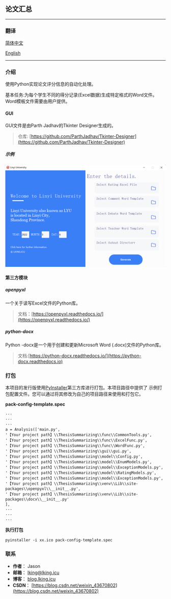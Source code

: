 
## 论文汇总


--------------

### 翻译


[简体中文](https://github.com/b84955189/ThesisSummarizing/blob/master/docs/README.zh-CN.md)

[English](https://github.com/b84955189/ThesisSummarizing/blob/master/README.md)

---------
### 介绍
使用Python实现论文评分信息的自动化处理。

基本任务:为每个学生不同的得分记录(Excel数据)生成特定格式的Word文件。Word模板文件需要由用户提供。
#### GUI
GUI文件是由Parth Jadhav的Tkinter Designer生成的。

> 仓库: [https://github.com/ParthJadhav/Tkinter-Designer](https://github.com/ParthJadhav/Tkinter-Designer)
##### 示例
![示例图片](https://raw.githubusercontent.com/b84955189/ThesisSummarizing/master/docs/img/example.png)
#### 第三方模块
##### openpyxl
一个关于读写Excel文件的Python库。

>  文档：[https://openpyxl.readthedocs.io/](https://openpyxl.readthedocs.io/)

##### python-docx
 Python -docx是一个用于创建和更新Microsoft Word (.docx)文件的Python库。

>  文档:[https://python-docx.readthedocs.io/](https://python-docx.readthedocs.io)

### 打包
本项目的发行版使用[PyInstaller](https://pyinstaller.org)第三方库进行打包。本项目路径中提供了 示例打包配置文件。您可以通过将其修改为自己的项目路径来使用和打包它。

**pack-config-template.spec**
```
···
···
···
a = Analysis(['main.py',
'【Your project path】\\ThesisSummarizing\\func\\CommonTools.py',
'【Your project path】\\ThesisSummarizing\\func\\ExcelFunc.py',
'【Your project path】\\ThesisSummarizing\\func\\WordFunc.py',
'【Your project path】\\ThesisSummarizing\\gui\\gui.py',
'【Your project path】\\ThesisSummarizing\\model\\Config.py',
'【Your project path】\\ThesisSummarizing\\model\\EnumModels.py',
'【Your project path】\\ThesisSummarizing\\model\\ExceptionModels.py',
'【Your project path】\\ThesisSummarizing\\model\\RatingModels.py',
'【Your project path】\\ThesisSummarizing\\model\\ExceptionModels.py',
'【Your project path】\\ThesisSummarizing\\venv\\Lib\\site-packages\\openpyxl\\__init__.py',
'【Your project path】\\ThesisSummarizing\\venv\\Lib\\site-packages\\docx\\__init__.py'
],
···
···
···
```
**执行打包**
```
pyinstaller -i xx.ico pack-config-template.spec
```
### 联系
 - **作者**： Jason   
 - **邮箱**： lking@lking.icu
 - **博客**： [blog.lking.icu](https://blog.lking.icu)
 - **CSDN**： [https://blog.csdn.net/weixin_43670802](https://blog.csdn.net/weixin_43670802)
